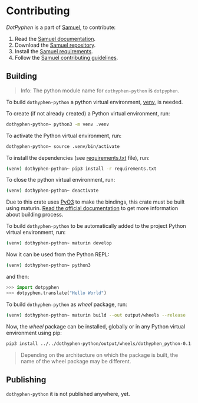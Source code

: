 # Contributing

_DotPyphen_ is a part of [Samuel](https://github.com/isfegu/samuel), to contribute:

1. Read the [Samuel documentation](https://github.com/isfegu/samuel/blob/main/README.md).
2. Download the [Samuel repository](https://github.com/isfegu/samuel).
3. Install the [Samuel requirements](https://github.com/isfegu/samuel/blob/main/README.md#requirements).
4. Follow the [Samuel contributing guidelines](https://github.com/isfegu/samuel/blob/main/README.md#guidelines).

## Building

> Info: The python module name for `dothyphen-python` is `dotpyphen`.

To build `dothyphen-python` a python virtual environment, [venv](https://docs.python.org/3/library/venv.html), is needed.

To create (if not already created) a Python virtual environment, run:

```bash
dothyphen-python~ python3 -m venv .venv
```

To activate the Python virtual environment, run:

```bash
dothyphen-python~ source .venv/bin/activate
```

To install the dependencies (see [requirements.txt](./requirements.txt) file), run:

```bash
(venv) dothyphen-python~ pip3 install -r requirements.txt
```

To close the python virtual environment, run:

```bash
(venv) dothyphen-python~ deactivate
```

Due to this crate uses [PyO3](https://pyo3.rs/) to make the bindings, this crate must be built using maturin. [Read the official documentation](https://www.maturin.rs/) to get more information about building process.

To build `dothyphen-python` to be automatically added to the project Python virtual environment, run:

```bash
(venv) dothyphen-python~ maturin develop
```

Now it can be used from the Python REPL:

```bash
(venv) dothyphen-python~ python3
```

and then:

```python
>>> import dotpyphen
>>> dotpyphen.translate("Hello World")
```

To build `dothyphen-python` as _wheel_ package, run:

```bash
(venv) dothyphen-python~ maturin build --out output/wheels --release
```

Now, the _wheel_ package can be installed, globally or in any Python virtual environment using pip:

```bash
pip3 install ../../dothyphen-python/output/wheels/dothyphen_python-0.1.0-cp38-abi3-linux_x86_64.whl
```

> Depending on the architecture on which the package is built, the name of the wheel package may be different.

## Publishing

`dothyphen-python` it is not published anywhere, yet.

